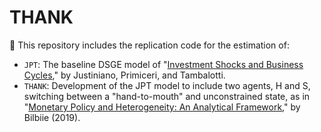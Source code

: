 # THANK

:wave: This repository includes the replication code for the estimation of:

- `JPT`: The baseline DSGE model of "[Investment Shocks and Business Cycles](http://faculty.wcas.northwestern.edu/~gep575/samm44_gt.pdf "JPT")," by Justiniano, Primiceri, and Tambalotti.
- `THANK`: Development of the JPT model to include two agents, H and S, switching between a "hand-to-mouth" and unconstrained state, as in "[Monetary Policy and Heterogeneity: An Analytical Framework](https://www.ecb.europa.eu/pub/conferences/shared/pdf/20190321_money_macro_workshop/Bilbiee_Monetary_Policy_and_Heterogeneity.pdf "THANK")," by Bilbiie (2019).